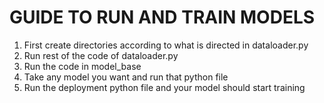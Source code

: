 # GUIDE TO RUN AND TRAIN MODELS

1) First create directories according to what is directed in dataloader.py
2) Run rest of the code of dataloader.py
3) Run the code in model_base
4) Take any model you want and run that python file
5) Run the deployment python file and your model should start training
